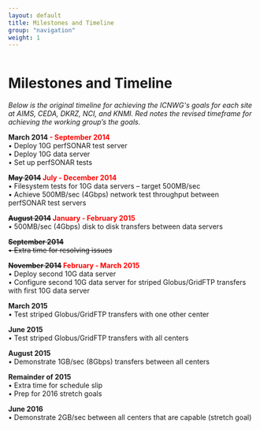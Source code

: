 ```yaml
---
layout: default
title: Milestones and Timeline
group: "navigation"
weight: 1
---
```


<div id="content" class="column">
<div class="section">
<a id="main-content"></a>
<h1 class="title" id="page-title">
    Milestones and Timeline        
</h1>
<div class="region region-content">
    <div id="block-system-main" class="block block-system">
        <div class="content">
            <div id="node-20" class="node node-page node-full clearfix" about="/content/milestones-and-timeline" typeof="foaf:Document">
                <span property="dc:title" content="Milestones and Timeline" class="rdf-meta element-hidden"></span><span property="sioc:num_replies" content="0" datatype="xsd:integer" class="rdf-meta element-hidden"></span>
                <div class="content clearfix">
                    <div class="field field-name-body field-type-text-with-summary field-label-hidden">
                        <div class="field-items">
                            <div class="field-item even" property="content:encoded">
                                <p><em>Below is the original timeline for achieving the ICNWG's goals for each site at AIMS, CEDA, DKRZ, NCI, and KNMI. Red notes the revised timeframe for achieving the working group’s the goals.</em></p>
                                <p><strong>March 2014 <font color="red">- September 2014</font></strong><br>
                                    • Deploy 10G perfSONAR test server<br>
                                    • Deploy 10G data server<br>
                                    • Set up perfSONAR tests
                                </p>
                                <p><strong><strike>May 2014</strike> <font color="red">July - December 2014 </font> </strong><br>
                                    • Filesystem tests for 10G data servers – target 500MB/sec<br>
                                    • Achieve 500MB/sec (4Gbps) network test throughput between perfSONAR test servers
                                </p>
                                <p><strong><strike>August 2014</strike> <font color="red"> January - February 2015 </font></strong><br>
                                    • 500MB/sec (4Gbps) disk to disk transfers between data servers
                                </p>
                                <p><strike><strong>September 2014</strong></strike><br><strike>•  Extra time for resolving issues</strike></p>
                                <p><strong><strike>November 2014</strike> <font color="red"> February - March 2015 </font></strong><br>
                                    • Deploy second 10G data server<br>
                                    • Configure second 10G data server for striped Globus/GridFTP transfers with first 10G data server
                                </p>
                                <p><strong>March 2015</strong><br>
                                    • Test striped Globus/GridFTP transfers with one other center
                                </p>
                                <p><strong>June 2015  </strong><br>
                                    • Test striped Globus/GridFTP transfers with all centers
                                </p>
                                <p><strong>August 2015  </strong><br>
                                    • Demonstrate 1GB/sec (8Gbps) transfers between all centers
                                </p>
                                <p><strong>Remainder of 2015  </strong><br>
                                    • Extra time for schedule slip<br>
                                    • Prep for 2016 stretch goals
                                </p>
                                <p><strong>June 2016  </strong><br>
                                    • Demonstrate 2GB/sec between all centers that are capable (stretch goal) 
                                </p>
                            </div>
                        </div>
                    </div>
                </div>
            </div>
        </div>
    </div>
</div>
